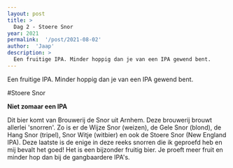 ```yaml
---
layout: post
title: >
  Dag 2 - Stoere Snor
year: 2021
permalink:  '/post/2021-08-02'
author:  'Jaap'
description: >
  Een fruitige IPA. Minder hoppig dan je van een IPA gewend bent.
---
```

<p class='intro'><span class='dropcap'>E</span>en fruitige IPA. Minder hoppig dan je van een IPA gewend bent.</p>

#Stoere Snor

**Niet zomaar een IPA**

Dit bier komt van Brouwerij de Snor uit Arnhem. Deze brouwerij brouwt allerlei 'snorren'. Zo is er de Wijze Snor (weizen), de Gele Snor (blond), de Hang Snor (tripel), Snor Witje (witbier) en ook de Stoere Snor (New England IPA). Deze laatste is de enige in deze reeks snorren die ik geproefd heb en mij bevalt het goed! Het is een bijzonder fruitig bier. Je proeft meer fruit en minder hop dan bij de gangbaardere IPA's.

